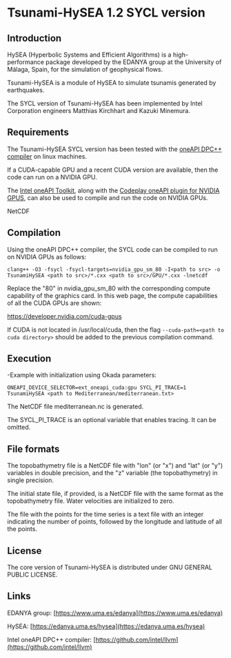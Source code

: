 # Tsunami-HySEA 1.2 SYCL version

## Introduction


HySEA (Hyperbolic Systems and Efficient Algorithms) is a high-performance package developed by the EDANYA group at the University of Málaga, Spain, for the simulation of geophysical flows.

Tsunami-HySEA is a module of HySEA to simulate tsunamis generated by earthquakes.

The SYCL version of Tsunami-HySEA has been implemented by Intel Corporation engineers Matthias Kirchhart and Kazuki Minemura.


## Requirements

The Tsunami-HySEA SYCL version has been tested with the [oneAPI DPC++ compiler](https://github.com/intel/llvm) on linux machines.

If a CUDA-capable GPU and a recent CUDA version are available, then the code can run on a NVIDIA GPU.

The [Intel oneAPI Toolkit](https://www.intel.com/content/www/us/en/developer/tools/oneapi/toolkits.html), along with the [Codeplay oneAPI plugin for NVIDIA GPUS](https://developer.codeplay.com/products/oneapi/nvidia/home/), can also be used to compile and run the code on NVIDIA GPUs.

NetCDF


## Compilation

Using the oneAPI DPC++ compiler, the SYCL code can be compiled to run on NVIDIA GPUs as follows:

`clang++ -O3 -fsycl -fsycl-targets=nvidia_gpu_sm_80 -I<path to src> -o TsunamiHySEA <path to src>/*.cxx <path to src>/GPU/*.cxx -lnetcdf`

Replace the "80" in nvidia_gpu_sm_80 with the corresponding compute capability of the graphics card. In this web page, the compute capabilities of all the CUDA GPUs are shown:

   https://developer.nvidia.com/cuda-gpus

If CUDA is not located in /usr/local/cuda, then the flag `--cuda-path=<path to cuda directory>` should be added to the previous compilation command.


## Execution

-Example with initialization using Okada parameters:

 `ONEAPI_DEVICE_SELECTOR=ext_oneapi_cuda:gpu SYCL_PI_TRACE=1 TsunamiHySEA <path to Mediterranean/mediterranean.txt>`

 The NetCDF file mediterranean.nc is generated.

 The SYCL_PI_TRACE is an optional variable that enables tracing. It can be omitted.


## File formats

The topobathymetry file is a NetCDF file with "lon" (or "x") and "lat" (or "y") variables in double precision, and the "z" variable (the topobathymetry) in single precision.

The initial state file, if provided, is a NetCDF file with the same format as the topobathymetry file. Water velocities are initialized to zero.

The file with the points for the time series is a text file with an integer indicating the number of points, followed by the longitude and latitude of all the points.


## License

The core version of Tsunami-HySEA is distributed under GNU GENERAL PUBLIC LICENSE.


## Links

EDANYA group: [https://www.uma.es/edanya](https://www.uma.es/edanya)

HySEA: [https://edanya.uma.es/hysea](https://edanya.uma.es/hysea)

Intel oneAPI DPC++ compiler: [https://github.com/intel/llvm](https://github.com/intel/llvm)

